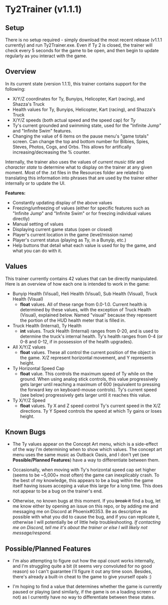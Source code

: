 # Ty2Trainer (v1.1.1)
## Setup
There is no setup required - simply download the most recent release (v1.1.1 currently) and run Ty2Trainer.exe. Even if Ty 2 is closed, the trainer will check every 5 seconds for the game to be open, and then begin to update regularly as you interact with the game.

## Overview
In its current state (version 1.1.1), this trainer contains support for the following:
- X/Y/Z coordinates for Ty, Bunyips, Helicopter, Kart (racing), and Shazza's Truck
- Health values for Ty, Bunyips, Helicopter, Kart (racing), and Shazza's Truck
- X/Y/Z speeds (both actual speed and the speed cap) for Ty
- Ty's current grounded and swimming state, used for the "Infinite Jump" and "Infinite Swim" features.
- Changing the value of 6 items on the pause menu's "game totals" screen. Can change the top and bottom number for Bilbies, Spies, Steves, Photos, Cogs, and Orbs. This allows for artifically increasing/decreasing the % counter.

Internally, the trainer also uses the values of *current music title* and *character state* to determine what to display on the trainer at any given moment. Most of the .txt files in the Resources folder are related to translating this information into phrases that are used by the trainer either internally or to update the UI.

**Features:**
- Constantly updating display of the above values
- Freezing/unfreezing of values (either for specific features such as "Infinite Jump" and "Infinite Swim" or for freezing individual values directly)
- Manual setting of values
- Displaying current game status (open or closed)
- Player's current location in the game (level/mission name)
- Player's current status (playing as Ty, in a Bunyip, etc.)
- Help buttons that detail what each value is used for by the game, and what you can do with it.

## Values
This trainer currently contains 42 values that can be directly manipulated. Here is an overview of how each one is intended to work in the game:
- Bunyip Health (Visual), Heli Health (Visual), Sub Health (Visual), Truck Health (Visual)
    - **float** values. All of these range from 0.0-1.0. Current health is determined by these values, with the exception of Truck Health (Visual), explained below. Named "visual" because they represent the portion of the HUD health meter that is filled in.
- Truck Health (Internal), Ty Health
    - **int** values. Truck Health (Internal) ranges from 0-20, and is used to determine the truck's internal health. Ty's health ranges from 0-4 (or 0-8 and 0-12, if in possession of the health upgrades). 
- All X/Y/Z values
    - **float** values. These all control the current position of the object in the game. X/Z represent horizontal movement, and Y represents height.
- Ty Horizontal Speed Cap
    - **float** value. This controls the maximum speed of Ty while on the ground. When using analog stick controls, this value progressively gets larger until reaching a maximum of 600 (equivalent to pressing the forward key on keyboard-mouse controls). Ty's current speed (see below) progressively gets larger until it reaches this value.
- Ty X/Y/Z Speed
    - **float** values. Ty X and Z speed control Ty's current speed in the X/Z directions. Ty Y Speed controls the speed at which Ty gains or loses height.

## Known Bugs
- The Ty values appear on the Concept Art menu, which is a side-effect of the way I'm determining when to show which values. The concept art menu uses the same music as Outback Oasis, and I don't yet (see **Possible/Planned Features**) have a way to differentiate between them.
- Occasionally, when moving with Ty's horizontal speed cap set higher (seems to be ~5,000+ most often) the game can inexplicably crash. To the best of my knowledge, this appears to be a bug within the game itself having issues acceping a value this large for a long time. This does not appear to be a bug on the trainer's end.

- Otherwise, no known bugs at this moment. If you ~~break it~~ find a bug, let me know either by opening an issue on this repo, or by adding me and messaging me on Discord at Phoenix#0353. Be as descriptive as possible with what you did to cause the bug, and if you can replicate it, otherwise I will potentially be of little help troubleshooting. *If contacting me on Discord, tell me it's about the trainer or else I will likely not message/respond.*

## Possible/Planned Features
- I'm also attempting to figure out how the opal count works internally, and I'm struggling quite a bit (it seems very convoluted for no good reason) so I can't guarantee I'll figure it out any time soon. Besides, there's already a built-in cheat to the game to give yourself opals :)

- I'm hoping to find a value that determines whether the game is currently paused or playing (and similarly, if the game is on a loading screen or not) as I currently have no way to differentiate between these states.
